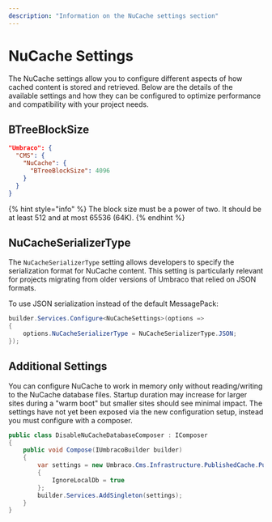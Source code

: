 ```yaml
---
description: "Information on the NuCache settings section"
---
```


# NuCache Settings

The NuCache settings allow you to configure different aspects of how cached content is stored and retrieved. Below are the details of the available settings and how they can be configured to optimize performance and compatibility with your project needs.

## BTreeBlockSize

```json
"Umbraco": {
  "CMS": {
    "NuCache": {
      "BTreeBlockSize": 4096
    }
  }
}
```

{% hint style="info" %}
The block size must be a power of two. It should be at least 512 and at most 65536 (64K).
{% endhint %}

## NuCacheSerializerType

The `NuCacheSerializerType` setting allows developers to specify the serialization format for NuCache content. This setting is particularly relevant for projects migrating from older versions of Umbraco that relied on JSON formats.

To use JSON serialization instead of the default MessagePack:

```csharp
builder.Services.Configure<NuCacheSettings>(options =>
{
    options.NuCacheSerializerType = NuCacheSerializerType.JSON;
});

```

## Additional Settings

You can configure NuCache to work in memory only without reading/writing to the NuCache database files. Startup duration may increase for larger sites during a "warm boot" but smaller sites should see minimal impact. The settings have not yet been exposed via the new configuration setup, instead you must configure with a composer.

```csharp
public class DisableNuCacheDatabaseComposer : IComposer
{
    public void Compose(IUmbracoBuilder builder)
    {
        var settings = new Umbraco.Cms.Infrastructure.PublishedCache.PublishedSnapshotServiceOptions
        {
            IgnoreLocalDb = true
        };
        builder.Services.AddSingleton(settings);
    }
}
```
